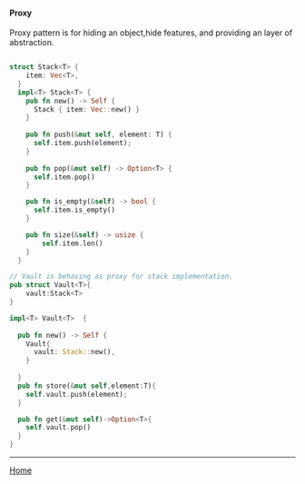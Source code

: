 #### Proxy

Proxy pattern is for hiding an object,hide features, and providing an layer of abstraction.

```Rust

struct Stack<T> {
    item: Vec<T>,
  }
  impl<T> Stack<T> {
    pub fn new() -> Self {
      Stack { item: Vec::new() }
    }
  
    pub fn push(&mut self, element: T) {
      self.item.push(element);
    }
  
    pub fn pop(&mut self) -> Option<T> {
      self.item.pop()
    }

    pub fn is_empty(&self) -> bool {
      self.item.is_empty()
    }

    pub fn size(&self) -> usize {
        self.item.len()
    }
  }

// Vault is behaving as proxy for stack implementation.
pub struct Vault<T>{
    vault:Stack<T>
}

impl<T> Vault<T>  {
  
  pub fn new() -> Self {
    Vault{ 
      vault: Stack::new(),
    }
    
  }
  pub fn store(&mut self,element:T){
    self.vault.push(element);
  }   

  pub fn get(&mut self)->Option<T>{
    self.vault.pop()
  } 
}

```

----
[Home](../../README.md)

